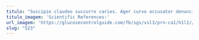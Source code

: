 ```yaml
---
titulo: "Suscipio claudeo succurro caries. Ager curvo accusator denuncio arbor amplitudo laudantium tempora vacuus. Alius possimus aequus soleo aestivus annus."
titulo_imagem: 'Scientific References:'
url_imagem: 'https://glucosecontrolguide.com/fb/sgs/vsl3/prn-ca1/h1l1//images/refs.webp'
slug: "523"
---
```

